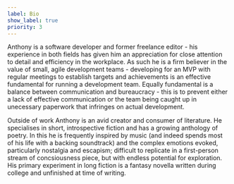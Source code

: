 ```yaml
---
label: Bio
show_label: true
priority: 3
---
```

Anthony is a software developer and former freelance editor - his experience in both fields has given him an appreciation for close attention to detail and efficiency in the workplace. As such he is a firm believer in the value of small, agile development teams - developing for an MVP with regular meetings to establish targets and achievements is an effective fundamental for running a development team. Equally fundamental is a balance between communication and bureaucracy - this is to prevent either a lack of effective communication or the team being caught up in unecessary paperwork that infringes on actual development.

Outside of work Anthony is an avid creator and consumer of literature. He specialises in short, introspective fiction and has a growing anthology of poetry. In this he is frequently inspired by music (and indeed spends most of his life with a backing soundtrack) and the complex emotions evoked, particularly nostalgia and escapism; difficult to replicate in a first-person stream of concsiousness piece, but with endless potential for exploration. His primary experiment in long fiction is a fantasy novella written during college and unfinished at time of writing.
